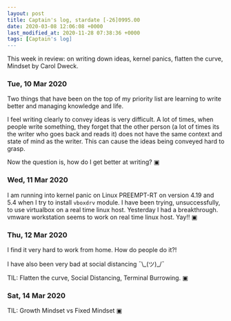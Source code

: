 ```yaml
---
layout: post
title: Captain's log, stardate [-26]0995.00
date: 2020-03-08 12:06:08 +0000
last_modified_at: 2020-11-28 07:38:36 +0000
tags: [Captain's log]
---
```


This week in review: on writing down ideas, kernel panics, flatten the curve,
Mindset by Carol Dweck.

<!-- more -->

### Tue, 10 Mar 2020

Two things that have been on the top of my priority list are learning to write
better and managing knowledge and life.

I feel writing clearly to convey ideas is very difficult. A lot of times, when
people write something, they forget that the other person (a lot of times its
the writer who goes back and reads it) does not have the same context and state
of mind as the writer. This can cause the ideas being conveyed hard to grasp.

Now the question is, how do I get better at writing?
▣

### Wed, 11 Mar 2020

I am running into kernel panic on Linux PREEMPT-RT on version 4.19 and 5.4 when
I try to install `vboxdrv` module. I have been trying, unsuccessfully, to use
virtualbox on a real time linux host. Yesterday I had a breakthrough. vmware
workstation seems to work on real time linux host. Yay!!
▣

### Thu, 12 Mar 2020

I find it very hard to work from home. How do people do it?!

I have also been very bad at social distancing  ¯\\\_(ツ)\_/¯  

TIL: Flatten the curve, Social Distancing, Terminal Burrowing.
▣

### Sat, 14 Mar 2020

TIL: Growth Mindset vs Fixed Mindset
▣
